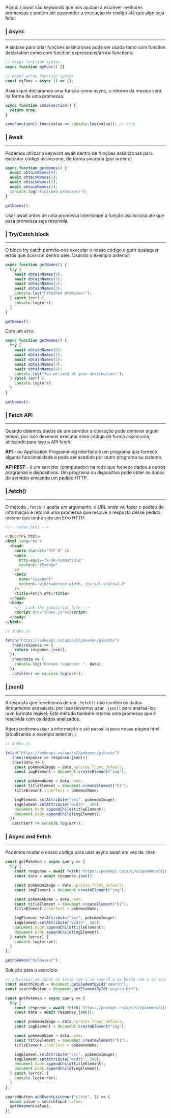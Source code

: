 Async / await são keywords que nos ajudam a escrever melhores promessas e podem até suspender a execução do código até que algo seja feito.

### | Async

---

A sintaxe para criar funções assíncronas pode ser usada tanto com function declaration como com function expressions/arrow functions:

```javascript
// Async function syntax
async function myFunc() {}

// Async arrow function syntax
const myFunc = async () => {};
```

Assim que declaramos uma função como async, o retorno da mesma será na forma de uma promessa:

```javascript
async function someFunction() {
  return true;
}

someFunction().then(value => console.log(value)); // true
```

### | Await

---

Podemos utilizar a keyword await dentro de funções assíncronas para executar código assíncrono, de forma síncrona (por ordem:)

```javascript
async function getNames() {
  await obtainNames(0);
  await obtainNames(1);
  await obtainNames(2);
  await obtainNames(3);
  console.log("Finished promises!");
}

getNames();
```

Usar await antes de uma promessa interrompe a função assíncrona até que essa promessa seja resolvida.

### | Try/Catch block

---

O bloco try catch permite-nos executar o nosso código e gerir quaisquer erros que ocorram dentro dele. Usando o exemplo anterior:

```javascript
async function getNames() {
  try {
    await obtainNames(0);
    await obtainNames(1);
    await obtainNames(2);
    await obtainNames(3);
    console.log("Finished promises!");
  } catch (err) {
    console.log(err);
  }
}

getNames();
```

Com um erro:

```javascript
async function getNames() {
  try {
    await obtainNames(0);
    await obtainNames(1);
    await obtainNames(2);
    await obtainNames(3);
    await obtainNames(4);
    console.log("You arrived at your destination!");
  } catch (err) {
    console.log(err);
  }
}

getNames();
```

### | Fetch API

---

Quando obtemos dados de um servidor a operação pode demorar algum tempo, por isso devemos executar esse código de forma assíncrona, utilizando para isso a API fetch.

**API** - ou Application Programming Interface é um programa que fornece alguma funcionalidade e pode ser acedido por outro programa ou sistema.

**API REST** - é um servidor (computador) na rede que fornece dados a outros programas e dispositivos. Um programa ou dispositivo pode obter os dados do servidor enviando um pedido HTTP.

### |.fetch()

---

O método `.fetch()` aceita um argumento, o URL onde vai fazer o pedido de informação e retorna uma promessa que resolve a resposta desse pedido, mesmo que tenha sido um Erro HTTP:

```html
<!-- index.html -->

<!DOCTYPE html>
<html lang="en">
  <head>
    <meta charset="UTF-8" />
    <meta
      http-equiv="X-UA-Compatible"
      content="IE=edge"
    />
    <meta
      name="viewport"
      content="width=device-width, initial-scale=1.0"
    />
    <title>Fetch API</title>
  </head>
  <body>
    <!-- Link the javascript file -->
    <script src="index.js"></script>
  </body>
</html>
```

```javascript
// index.js

fetch("https://pokeapi.co/api/v2/pokemon/pikachu")
  .then(response => {
    return response.json();
  })
  .then(data => {
    console.log("Parsed response: ", data);
  })
  .catch(err => console.log(err));
```

### |.json()

---

A resposta que recebemos de um `.fetch()` não contém os dados diretamente acessíveis, por isso devemos usar `.json()` para analisá-los num formato legível. Este método também retorna uma promessa que é resolvida com os dados analisados.

Agora podemos usar a informação e até passá-la para nossa página html (atualizando o exemplo anterior: )

```javascript
// index.js

fetch("https://pokeapi.co/api/v2/pokemon/pikachu")
  .then(response => response.json())
  .then(data => {
    const pokemonImage = data.sprites.front_default;
    const imgElement = document.createElement("img");

    const pokemonName = data.name;
    const titleElement = document.createElement("h1");
    titleElement.innerText = pokemonName;

    imgElement.setAttribute("src", pokemonImage);
    imgElement.setAttribute("width", 200);
    document.body.appendChild(titleElement);
    document.body.appendChild(imgElement);
  })
  .catch(err => console.log(err));
```

### | Async and Fetch

---

Podemos mudar o nosso código para usar async await em vez de .then:

```javascript
const getPokemon = async query => {
  try {
    const response = await fetch(`https://pokeapi.co/api/v2/pokemon/${query}`);
    const data = await response.json();

    const pokemonImage = data.sprites.front_default;
    const imgElement = document.createElement("img");

    const pokemonName = data.name;
    const titleElement = document.createElement("h1");
    titleElement.innerText = pokemonName;

    imgElement.setAttribute("src", pokemonImage);
    imgElement.setAttribute("width", 200);
    document.body.appendChild(titleElement);
    document.body.appendChild(imgElement);
  } catch (error) {
    console.log(error);
  }
};

getPokemon("bulbasaur");
```

Solução para o exercício:

```javascript
// adicionar um input de texto com o id search e um botão com o id search-btn ao html
const searchInput = document.getElementById("search");
const searchButton = document.getElementById("search-btn");

const getPokemon = async query => {
  try {
    const response = await fetch(`https://pokeapi.co/api/v2/pokemon/${query}`);
    const data = await response.json();

    const pokemonImage = data.sprites.front_default;
    const imgElement = document.createElement("img");

    const pokemonName = data.name;
    const titleElement = document.createElement("h1");
    titleElement.innerText = pokemonName;

    imgElement.setAttribute("src", pokemonImage);
    imgElement.setAttribute("width", 200);
    document.body.appendChild(titleElement);
    document.body.appendChild(imgElement);
  } catch (error) {
    console.log(error);
  }
};

searchButton.addEventListener("click", () => {
  const value = searchInput.value;
  getPokemon(value);
});
```
